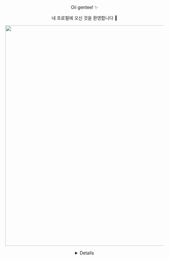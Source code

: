 
<p align="center"> 
           Oii gentee! ✨
<p/>
<p align="center"> 
           내 프로필에 오신 것을 환영합니다 🌼
<p/>


<p align="center" >
          <img width="700" heigth="700" src="https://i.pinimg.com/736x/f6/17/30/f617300c112935bac6fdd5260f1db7c0.jpg"/>
</p>

<details align="center">
           <sumary>
                      <samp>
                                 <b More Info <b/>
                      </samp>
           </sumary>


<p align="center">
           Sobre mim 🌱
<p/>
Oii, meu nome é Ana e esse é o meu perfil do github!
Atualmente eu estudo na escola SESI de Osvaldo Cruz, e estou cursando no SENAI Desenvolvimento de Sistema, este é o meu primeiro ano, no começo do ano, eu estava muito ansiosa e ao mesmo tempo empolgada para o que viria, aprender uma coisa nova, do zero, ao mesmo tempo se torna muito frustante mas legal e a satisfação de aprender uma coisa diferente fora do comum. A minha parte "preferida" é linguagem de marcação, no começo ela parece assutadora, mas depois de muita prática, você vê um outro lado dela e assim ela fica 100% interessante. 

<p align="center">
           Competências 
<p/>

![Python](https://img.shields.io/badge/Python-3776AB?style=for-the-badge&logo=python&logoColor=white)
![GitHub](https://img.shields.io/badge/GitHub-100000?style=for-the-badge&logo=github&logoColor=white)
![JSON](https://img.shields.io/badge/JSON-000000?style=for-the-badge&logo=json&logoColor=white)
![C++](https://img.shields.io/badge/C++-00599C?style=for-the-badge&logo=c%2B%2B&logoColor=white)
![JavaScript](https://img.shields.io/badge/JavaScript-F7DF1E?style=for-the-badge&logo=javascript&logoColor=black)
![CSS3](https://img.shields.io/badge/CSS3-1572B6?style=for-the-badge&logo=css3&logoColor=white)

Onde me encontrar!!
<p align="center">
  <a href="https://www.instagram.com/SEU_USUARIO">
    <img src="https://img.shields.io/badge/-Instagram-E4405F?style=for-the-badge&logo=instagram&logoColor=white" />
  </a>
  <a href="https://www.linkedin.com/in/SEU_USUARIO">
    <img src="https://img.shields.io/badge/-LinkedIn-0A66C2?style=for-the-badge&logo=linkedin&logoColor=white" />
  </a>
  <a href="https://mail.google.com/mail/u/1/#inbox">
    <img src="https://img.shields.io/badge/-Email-D14836?style=for-the-badge&logo=gmail&logoColor=white" />
  </a>
</p>

Obrigado pela atenção!! 🌷
<p align="center" >
          <img width="300" heigth="300" src="https://i.pinimg.com/736x/ed/ed/ca/ededca5c584c0d02a2d4f49314db36b6.jpg"/>
</p>

<details/>

          
